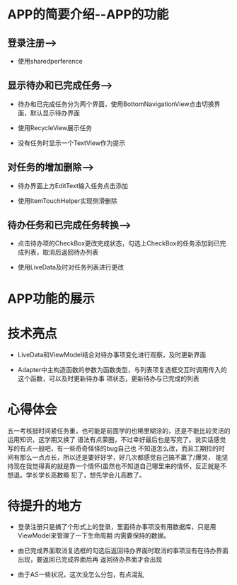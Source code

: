 # APP的简要介绍--APP的功能


## 登录注册-->

* 使用sharedperference

## 显示待办和已完成任务-->

* 待办和已完成任务分为两个界面，使用BottomNavigationView点击切换界面，默认显示待办界面

* 使用RecycleView展示任务

* 没有任务时显示一个TextView作为提示

## 对任务的增加删除-->

* 待办界面上方EditText输入任务点击添加

* 使用ItemTouchHelper实现侧滑删除

## 待办任务和已完成任务转换-->

* 点击待办项的CheckBox更改完成状态，勾选上CheckBox的任务添加到已完成列表，取消后返回待办列表

* 使用LiveData及时对任务列表进行更改


# APP功能的展示


# 技术亮点

* LiveData和ViewModel结合对待办事项变化进行观察，及时更新界面

* Adapter中主构造函数的参数为函数类型，与列表项复选框交互时调用传入的这个函数，可以及时更新待办事
项状态，更新待办与已完成的列表


# 心得体会

五一考核挺时间紧任务重，也可能是前面学的也稀里糊涂的，还是不能比较灵活的运用知识，这学期又换了
语法有点蒙圈，不过幸好最后也是写完了。说实话感觉写的有点一般吧，有一些奇奇怪怪的bug自己也
不知道怎么改，而且工期拉的时间有那么一点点长，所以还是要好好学，好几次都感觉自己搞不赢了/爆哭，
能坚持现在我觉得真的就是靠一个情怀(虽然也不知道自己哪里来的情怀，反正就是不想退。学长学长高数瘾
犯了，想先学会儿高数了。


# 待提升的地方

* 登录注册只是搞了个形式上的登录，里面待办事项没有用数据库，只是用ViewModel来管理了一下生命周期
内需要保持的数据。

* 由已完成界面取消复选框的勾选后返回待办界面时取消的事项没有在待办界面出现，要返回已完成界面后再
返回待办界面才会出现

* 由于AS一些状况，这次没怎么分包，有点混乱



